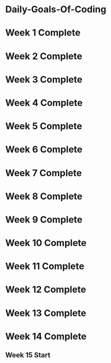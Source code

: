 # Daily-Goals-Of-Coding
# Week 1 Complete 
# Week 2 Complete 
# Week 3 Complete 
# Week 4 Complete  
# Week 5 Complete
# Week 6 Complete 
# Week 7 Complete 
# Week 8 Complete
# Week 9 Complete 
# Week 10 Complete 
# Week 11 Complete 
# Week 12 Complete 
# Week 13 Complete
# Week 14 Complete
## Week 15 Start

